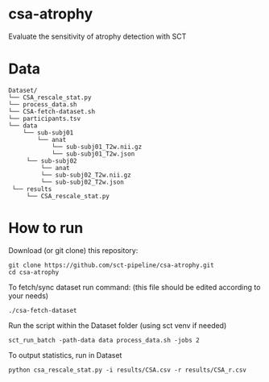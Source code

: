 # csa-atrophy
Evaluate the sensitivity of atrophy detection with SCT

# Data
~~~
Dataset/
└── CSA_rescale_stat.py
└── process_data.sh
└── CSA-fetch-dataset.sh
└── participants.tsv
└── data
    └── sub-subj01
        └── anat
            └── sub-subj01_T2w.nii.gz
            └── sub-subj01_T2w.json
     └── sub-subj02
         └── anat
         └── sub-subj02_T2w.nii.gz
         └── sub-subj02_T2w.json
 └── results
     └── CSA_rescale_stat.py
~~~
# How to run
Download (or git clone) this repository:
~~~
git clone https://github.com/sct-pipeline/csa-atrophy.git
cd csa-atrophy
~~~
To fetch/sync dataset run command: (this file should be edited according to your needs)
~~~
./csa-fetch-dataset
~~~
Run the script within the Dataset folder (using sct venv if needed)
~~~
sct_run_batch -path-data data process_data.sh -jobs 2
~~~
To output statistics, run in Dataset
~~~
python csa_rescale_stat.py -i results/CSA.csv -r results/CSA_r.csv
~~~
